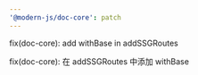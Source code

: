 ```yaml
---
'@modern-js/doc-core': patch
---
```


fix(doc-core): add withBase in addSSGRoutes

fix(doc-core): 在 addSSGRoutes 中添加 withBase
